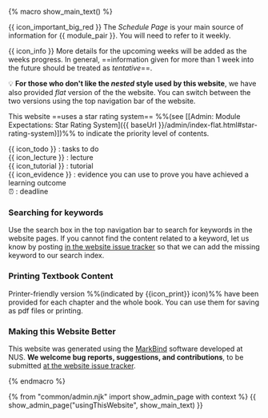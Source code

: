 {% macro show_main_text() %} 
<div id="main">
<div id="essential">

{{ icon_important_big_red }} The _Schedule Page_ is your main source of information for {{ module_pair }}. You will need to refer to it weekly.

{{ icon_info }} More details for the upcoming weeks will be added as the weeks progress. In general, ==information given for more than 1 week into the future should be treated as _tentative_==.

<div class="full-mode">

:bulb: **For those who don't like the _nested_ style used by this website**, we have also provided _flat_ version of the the website. You can switch between the two versions using the top navigation bar of the website.
</div>

<include src="../book/about/usage.md#browsers" />
<include src="../book/about/usage.md#layers"/>

This website ==uses a star rating system== <span class="flat"><md>%%(see [[Admin: Module Expectations: Star Rating System]({{ baseUrl }}/admin/index-flat.html#star-rating-system)])%%</md></span> to indicate the priority level of contents.

<panel src="moduleExpectations.md#starRatingSystem" header="Admin {{ icon_embedding }} Module Expectations: Star Rating System" class="embedding" minimized />

</div>
<div id="more">

<include src="../book/about/usage.md#conventions" name="Conventions Used" />

<div class="indented">

{{ icon_todo }} : tasks to do<br> 
{{ icon_lecture }} : lecture<br>
{{ icon_tutorial }} : tutorial<br> 
{{ icon_evidence }} : evidence you can use to prove you have achieved a learning outcome<br>
:alarm_clock: : deadline<br>
</div>

### Searching for keywords

Use the search box in the top navigation bar to search for keywords in the website pages. If you cannot find the content related to a keyword, let us know by posting [in the website issue tracker]({{module_org}}/website/issues) so that we can add the missing keyword to our search index.

<include src="../book/about/usage.md#saving" />

### Printing Textbook Content

Printer-friendly version %%(indicated by {{icon_print}} icon)%% have been provided for each chapter and the whole book. You can use them for saving as pdf files or printing.

### Making this Website Better

This website was generated using the [MarkBind](https://markbind.github.io/) software developed at NUS. **We welcome bug reports, suggestions, and contributions**, to be submitted [at the website issue tracker]({{module_org}}/website/issues).

</div>
</div>
{% endmacro %} 


{% from "common/admin.njk" import show_admin_page with context %}
{{ show_admin_page("usingThisWebsite", show_main_text) }}